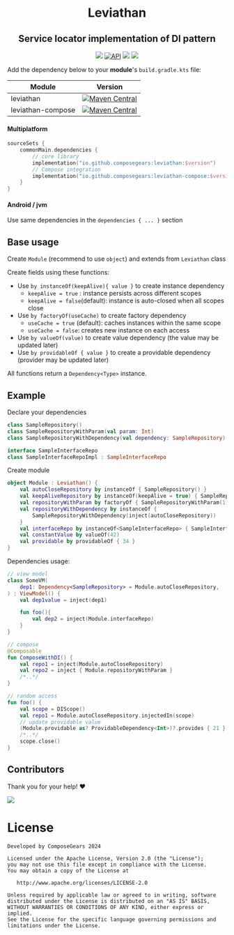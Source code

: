 <h1 align="center">Leviathan</h1>
<h2 align="center">Service locator implementation of DI pattern</h2>

<p align="center">
    <a target="_blank" href="https://github.com/ComposeGears/leviathan/stargazers"><img src="https://img.shields.io/github/stars/ComposeGears/leviathan.svg"></a>
    <a href="https://github.com/ComposeGears/leviathan/network"><img alt="API" src="https://img.shields.io/github/forks/ComposeGears/leviathan.svg"/></a>
    <a target="_blank" href="https://github.com/ComposeGears/leviathan/blob/main/LICENSE"><img src="https://img.shields.io/github/license/ComposeGears/leviathan.svg"></a>
    <a target="_blank" href="https://central.sonatype.com/artifact/io.github.composegears/leviathan"><img src="https://img.shields.io/maven-central/v/io.github.composegears/leviathan.svg?style=flat-square"/></a>
</p>


Add the dependency below to your **module**'s `build.gradle.kts` file:

| Module            |                                                                                                  Version                                                                                                  |
|-------------------|:---------------------------------------------------------------------------------------------------------------------------------------------------------------------------------------------------------:|
| leviathan         |         [![Maven Central](https://img.shields.io/maven-central/v/io.github.composegears/leviathan.svg?style=flat-square)](https://central.sonatype.com/artifact/io.github.composegears/leviathan)         |
| leviathan-compose | [![Maven Central](https://img.shields.io/maven-central/v/io.github.composegears/leviathan-compose.svg?style=flat-square)](https://central.sonatype.com/artifact/io.github.composegears/leviathan-compose) |

#### Multiplatform

```kotlin
sourceSets {
    commonMain.dependencies {
        // core library
        implementation("io.github.composegears:leviathan:$version")
        // Compose integration 
        implementation("io.github.composegears:leviathan-compose:$version")
    }
}
```

#### Android / jvm

Use same dependencies in the `dependencies { ... }` section


Base usage
----------

Create `Module` (recommend to use `object`) and extends from `Leviathan` class

Create fields using these functions:

- Use `by instanceOf(keepAlive){ value }` to create instance dependency
  - `keepAlive = true` : instance persists across different scopes
  - `keepAlive = false`(default): instance is auto-closed when all scopes close
- Use `by factoryOf(useCache)` to create factory dependency
  - `useCache = true` (default): caches instances within the same scope
  - `useCache = false`: creates new instance on each access
- Use `by valueOf(value)` to create value dependency (the value may be updated later)
- Use `by providableOf { value }` to create a providable dependency (provider may be updated later)

All functions return a `Dependency<Type>` instance.


Example
-----------

Declare your dependencies

```kotlin
class SampleRepository()
class SampleRepositoryWithParam(val param: Int)
class SampleRepositoryWithDependency(val dependency: SampleRepository)

interface SampleInterfaceRepo
class SampleInterfaceRepoImpl : SampleInterfaceRepo
```

Create module

```kotlin
object Module : Leviathan() {
    val autoCloseRepository by instanceOf { SampleRepository() }
    val keepAliveRepository by instanceOf(keepAlive = true) { SampleRepository() }
    val repositoryWithParam by factoryOf { SampleRepositoryWithParam(1) }
    val repositoryWithDependency by instanceOf { 
        SampleRepositoryWithDependency(inject(autoCloseRepository)) 
    }
    val interfaceRepo by instanceOf<SampleInterfaceRepo> { SampleInterfaceRepoImpl() }
    val constantValue by valueOf(42)
    val providable by providableOf { 34 }
}
```

Dependencies usage:

```kotlin
// view model
class SomeVM(
    dep1: Dependency<SampleRepository> = Module.autoCloseRepository,
) : ViewModel() {
    val dep1value = inject(dep1)

    fun foo(){
        val dep2 = inject(Module.interfaceRepo)
    }
}

// compose
@Composable
fun ComposeWithDI() {
    val repo1 = inject(Module.autoCloseRepository)
    val repo2 = inject { Module.repositoryWithParam }
    /*..*/
}

// random access
fun foo() {
    val scope = DIScope()
    val repo1 = Module.autoCloseRepository.injectedIn(scope)
    // update providable value
    (Module.providable as? ProvidableDependency<Int>)?.provides { 21 }
    /*..*/
    scope.close()
}
```

## Contributors

Thank you for your help! ❤️

<a href="https://github.com/ComposeGears/Leviathan/graphs/contributors">
  <img src="https://contrib.rocks/image?repo=ComposeGears/Leviathan" />
</a>


# License
```
Developed by ComposeGears 2024

Licensed under the Apache License, Version 2.0 (the "License");
you may not use this file except in compliance with the License.
You may obtain a copy of the License at

   http://www.apache.org/licenses/LICENSE-2.0

Unless required by applicable law or agreed to in writing, software
distributed under the License is distributed on an "AS IS" BASIS,
WITHOUT WARRANTIES OR CONDITIONS OF ANY KIND, either express or implied.
See the License for the specific language governing permissions and
limitations under the License.
```
